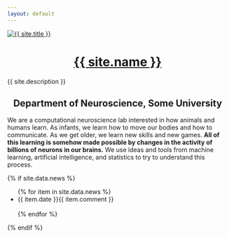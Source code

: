 ```yaml
---
layout: default
---
```


<a href="{{ site.baseurl }}/" class="site-avatar"><img src="{{ site.baseurl }}{{ site.avatar }}" alt="{{ site.title }}" /></a>

<div class="site-info">
  <h1 class="site-name rainbow-blue tracking-tighter" style="text-align: center;"><a href="{{ site.baseurl }}/">{{ site.name }}</a></h1>
  <p class="site-description">{{ site.description }}</p> 
  <h2 class="rainbow-blue tracking-tighter" style="text-align: center;">Department of Neuroscience, Some University</h2>
</div>

We are a computational neuroscience lab interested in how animals and humans learn. As infants, we learn how to move our bodies and how to communicate. As we get older, we learn new skills and new games. __All of this learning is somehow made possible by changes in the activity of billions of neurons in our brains.__ We use ideas and tools from machine learning, artificial intelligence, and statistics to try to understand this process.

{% if site.data.news %}
<div class="resume-item" style="clear: both;">
	<ul class="news-items">
	{% for item in site.data.news %}
	  <li class="news-item">
	    <span class="news-date">{{ item.date }}</span><span class="news-comment">{{ item.comment }}</span>
	  </li><br>
	{% endfor %}
	</ul>
</div>
{% endif %}

